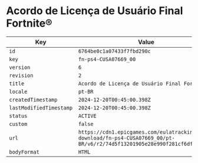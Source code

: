 # Acordo de Licença de Usuário Final Fortnite®

| Key | Value |
| --- | ----- |
| `id` | `6764be0c1a07433f7fbd290c` |
| `key` | `fn-ps4-CUSA07669_00` |
| `version` | `6` |
| `revision` | `2` |
| `title` | `Acordo de Licença de Usuário Final Fortnite®` |
| `locale` | `pt-BR` |
| `createdTimestamp` | `2024-12-20T00:45:00.398Z` |
| `lastModifiedTimestamp` | `2024-12-20T00:45:00.398Z` |
| `status` | `ACTIVE` |
| `custom` | `false` |
| `url` | `https://cdn1.epicgames.com/eulatracking-download/fn-ps4-CUSA07669_00/pt-BR/v6/r2/74d5f13201905e28e990f281cf6dfcde.pdf` |
| `bodyFormat` | `HTML` |
